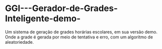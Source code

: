 # GGI---Gerador-de-Grades-Inteligente-demo-
Um sistema de geração de grades horárias escolares, em sua versão demo. Onde a grade é gerada por meio de tentativa e erro, com um algoritmo de aleatoriedade.
